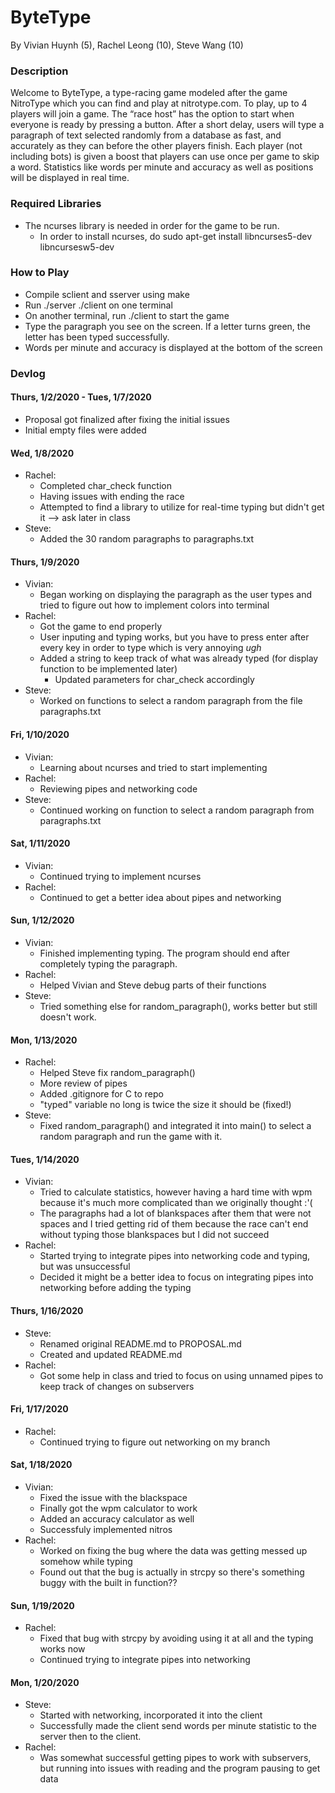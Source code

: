 # ByteType
By Vivian Huynh (5), Rachel Leong (10), Steve Wang (10)

### Description
  Welcome to ByteType, a type-racing game modeled after the game NitroType which you can find and play at nitrotype.com. To play, up to 4 players will join a game. The “race host” has the option to start when everyone is ready by pressing a button. After a short delay, users will type a paragraph of text selected randomly from a database as fast, and accurately as they can before the other players finish. Each player (not including bots) is given a boost that players can use once per game to skip a word. Statistics like words per minute and accuracy as well as positions will be displayed in real time. 

### Required Libraries
 - The ncurses library is needed in order for the game to be run.
    - In order to install ncurses, do sudo apt-get install libncurses5-dev libncursesw5-dev
    
### How to Play
  - Compile sclient and sserver using make
  - Run ./server ./client on one terminal
  - On another terminal, run ./client to start the game
  - Type the paragraph you see on the screen. If a letter turns green, the letter has been typed successfully.
  - Words per minute and accuracy is displayed at the bottom of the screen

### Devlog
#### Thurs, 1/2/2020 - Tues, 1/7/2020
 - Proposal got finalized after fixing the initial issues
 - Initial empty files were added
 
#### Wed, 1/8/2020
 - Rachel:
   - Completed char_check function
   - Having issues with ending the race
   - Attempted to find a library to utilize for real-time typing but didn't get it --> ask later in class
 - Steve: 
   - Added the 30 random paragraphs to paragraphs.txt
 
#### Thurs, 1/9/2020
 - Vivian:
   - Began working on displaying the paragraph as the user types and tried to figure out how to implement colors into terminal
 - Rachel:
   - Got the game to end properly
   - User inputing and typing works, but you have to press enter after every key in order to type which is very annoying *ugh*
   - Added a string to keep track of what was already typed (for display function to be implemented later)
     - Updated parameters for char_check accordingly
 - Steve:
   - Worked on functions to select a random paragraph from the file paragraphs.txt
   
#### Fri, 1/10/2020
  - Vivian:
    - Learning about ncurses and tried to start implementing
  - Rachel:
    - Reviewing pipes and networking code
  - Steve:
    - Continued working on function to select a random paragraph from paragraphs.txt
  
#### Sat, 1/11/2020
  - Vivian:
    - Continued trying to implement ncurses
  - Rachel:
    - Continued to get a better idea about pipes and networking
    
#### Sun, 1/12/2020
  - Vivian:
    - Finished implementing typing. The program should end after completely typing the paragraph.
  - Rachel:
    - Helped Vivian and Steve debug parts of their functions
  - Steve:
    - Tried something else for random_paragraph(), works better but still doesn't work.

#### Mon, 1/13/2020
  - Rachel:
    - Helped Steve fix random_paragraph()
    - More review of pipes
    - Added .gitignore for C to repo
    - "typed" variable no long is twice the size it should be (fixed!)
  - Steve:
    - Fixed random_paragraph() and integrated it into main() to select a random paragraph and run the game with it.
    
#### Tues, 1/14/2020
  - Vivian:
    - Tried to calculate statistics, however having a hard time with wpm because it's much more complicated than we originally thought :'(
    - The paragraphs had a lot of blankspaces after them that were not spaces and I tried getting rid of them because the race can't end without typing those blankspaces but I did not succeed
  - Rachel:
    - Started trying to integrate pipes into networking code and typing, but was unsuccessful 
    - Decided it might be a better idea to focus on integrating pipes into networking before adding the typing
    
#### Thurs, 1/16/2020
  - Steve:
    - Renamed original README.md to PROPOSAL.md
    - Created and updated README.md
  - Rachel:
    - Got some help in class and tried to focus on using unnamed pipes to keep track of changes on subservers

#### Fri, 1/17/2020
  - Rachel: 
    - Continued trying to figure out networking on my branch
    
#### Sat, 1/18/2020
  - Vivian:
    - Fixed the issue with the blackspace
    - Finally got the wpm calculator to work
    - Added an accuracy calculator as well
    - Successfuly implemented nitros
  - Rachel:
    - Worked on fixing the bug where the data was getting messed up somehow while typing
    - Found out that the bug is actually in strcpy so there's something buggy with the built in function??
#### Sun, 1/19/2020
  - Rachel:
    - Fixed that bug with strcpy by avoiding using it at all and the typing works now
    - Continued trying to integrate pipes into networking
#### Mon, 1/20/2020
  - Steve:
    - Started with networking, incorporated it into the client
    - Successfully made the client send words per minute statistic to the server then to the client.
  - Rachel:
    - Was somewhat successful getting pipes to work with subservers, but running into issues with reading and the program pausing to get data
